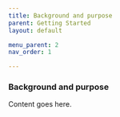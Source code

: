 ```yaml
---
title: Background and purpose 
parent: Getting Started
layout: default

menu_parent: 2
nav_order: 1

---
```


### Background and purpose 

Content goes here.
